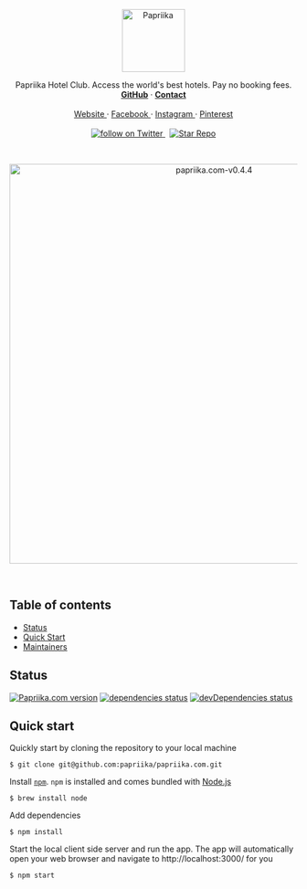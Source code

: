 <p align="center">
  <a href="https://papriika.com">
    <img src="https://user-images.githubusercontent.com/1711854/52179912-e49f9580-27ad-11e9-85fd-96ef9cbc9a4a.png" width=110 alt="Papriika">
  </a>
  <p align="center">
    Papriika Hotel Club. Access the world's best hotels. Pay no booking fees.
    <br/>
    <a href="https://github.com/papriika/papriika.com"><strong>GitHub</strong></a>
    &middot;
     <a href="mailto:support@papriika.com?subject=Mail from GitHub Papriika.com"><strong>Contact</strong></a>
    <br/>
    <br/>
    <a href="http://papriika.com/" alt="Papriika">
      Website
    </a>
    &middot;
    <a href="https://www.facebook.com/papriikaco/" alt="Facebook Papriika">
      Facebook
    </a>
    &middot;
    <a href="https://www.instagram.com/papriikaco/" alt="Instagram Papriika">
      Instagram
    </a>
    &middot;
    <a href="https://www.pinterest.com/papriika/" alt="Pinterest Papriika">
      Pinterest
    </a>
    <br/>
    <br/>
   <a href="https://twitter.com/intent/follow?screen_name=PapriikaCo">
      <img src="https://img.shields.io/twitter/url/https/twitter.com/papriikaco.svg?style=social&label=Follow%20%40PapriikaCo&logo=twitter" alt="follow on Twitter">
    </a>
    &nbsp;
    <a href="https://github.com/papriika/papriika.com/stargazers">
      <img src="https://img.shields.io/github/stars/papriika/papriika.com.svg?style=social&label=Star&maxAge=2592000" alt="Star Repo">
    </a>
    <br/>
  </p>
</p>
<br/>
<p align="center">
  <img width="700" alt="papriika.com-v0.4.4" src="https://user-images.githubusercontent.com/1711854/52493286-1000f680-2b99-11e9-9119-bf5f490e381e.jpg">
</p>
<br/>

## Table of contents

- [Status](#status)
- [Quick Start](#quick-start)
- [Maintainers](#maintainers)

## Status

[![Papriika.com version](https://img.shields.io/badge/dynamic/json.svg?label=Papriika.com+version&url=https%3A%2F%2Fraw.githubusercontent.com%2Fpapriika%2Fpapriika.com%2Fmaster%2Fpackage.json&query=%24.version&colorA=%23212121&colorB=%2300BB00)](https://github.com/papriika/papriika.com)
[![dependencies status](https://img.shields.io/david/papriika/papriika.com.svg?label=dependencies&colorA=%23212121)](https://david-dm.org/papriika/papriika.com)
[![devDependencies status](https://img.shields.io/david/dev/papriika/papriika.com.svg?label=devDependencies&colorA=%23212121)](https://david-dm.org/papriika/papriika.com?type=dev)


## Quick start

Quickly start by cloning the repository to your local machine

```
$ git clone git@github.com:papriika/papriika.com.git
```

Install [`npm`](https://www.npmjs.com/get-npm). `npm` is installed and comes bundled with [Node.js](https://nodejs.org/en/download/package-manager/)

```
$ brew install node
```

Add dependencies

```
$ npm install
```

Start the local client side server and run the app. The app will automatically open your web browser and navigate to http://localhost:3000/ for you

```
$ npm start
```


